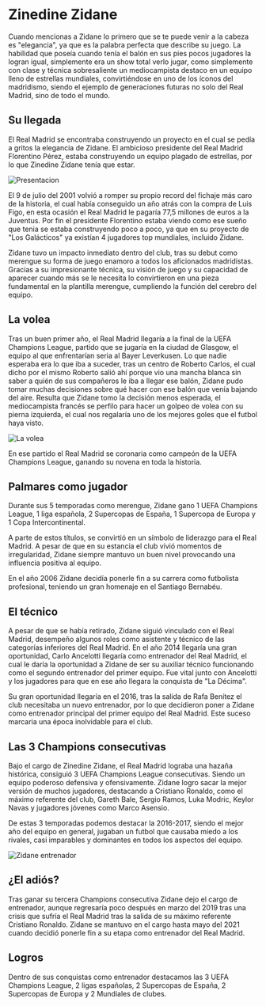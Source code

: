 # Zinedine Zidane
Cuando mencionas a Zidane lo primero que se te puede venir a la cabeza es "elegancia", ya que es la palabra perfecta que describe su juego. La habilidad que poseía cuando tenía el balón en sus pies pocos jugadores la logran igual, simplemente era un show total verlo jugar, como simplemente con clase y técnica sobresaliente un mediocampista destaco en un equipo lleno de estrellas mundiales, convirtiéndose en uno de los íconos del madridismo, siendo el ejemplo de generaciones futuras no solo del Real Madrid, sino de todo el mundo.

## Su llegada
El Real Madrid se encontraba construyendo un proyecto en el cual se pedía a gritos la elegancia de Zidane. El ambicioso presidente del Real Madrid Florentino Pérez, estaba construyendo un equipo plagado de estrellas, por lo que Zinedine Zidane tenía que estar.

![Presentacion](https://img.asmedia.epimg.net/resizer/v2/7DCDTI2F4BDMZLD7ZE5D4Z6DLI.jpg?auth=ffe8c140b98841c00447eb5336845997ee4dad702461778623cf0a24143da0ca&width=360&height=203&focal=1092%2C349)

El 9 de julio del 2001 volvió a romper su propio record del fichaje más caro de la historia, el cual había conseguido un año atrás con la compra de Luis Figo, en esta ocasión el Real Madrid le pagaría 77,5 millones de euros a la Juventus. Por fin el presidente Florentino estaba viendo como ese sueño que tenia se estaba construyendo poco a poco, ya que en su proyecto de "Los Galácticos" ya existían 4 jugadores top mundiales, incluido Zidane.

Zidane tuvo un impacto inmediato dentro del club, tras su debut como merengue su forma de juego enamoro a todos los aficionados madridistas. Gracias a su impresionante técnica, su visión de juego y su capacidad de aparecer cuando más se le necesita lo convirtieron en una pieza fundamental en la plantilla merengue, cumpliendo la función del cerebro del equipo.

## La volea
Tras un buen primer año, el Real Madrid llegaría a la final de la UEFA Champions League, partido que se jugaría en la ciudad de Glasgow, el equipo al que enfrentarían seria al Bayer Leverkusen. Lo que nadie esperaba era lo que iba a suceder, tras un centro de Roberto Carlos, el cual dicho por el mismo Roberto salió ahí porque vio una mancha blanca sin saber a quién de sus compañeros le iba a llegar ese balón, Zidane pudo tomar muchas decisiones sobre qué hacer con ese balón que venía bajando del aire. Resulta que Zidane tomo la decisión menos esperada, el mediocampista francés se perfilo para hacer un golpeo de volea con su pierna izquierda, el cual nos regalaría uno de los mejores goles que el futbol haya visto.

![La volea](https://static.abc.es/media/deportes/2022/05/15/volea-zidane-k1aF--1024x512@abc.JPG)

En ese partido el Real Madrid se coronaria como campeón de la UEFA Champions League, ganando su novena en toda la historia.

## Palmares como jugador
Durante sus 5 temporadas como merengue, Zidane gano 1 UEFA Champions League, 1 liga española, 2 Supercopas de España, 1 Supercopa de Europa y 1 Copa Intercontinental.

A parte de estos títulos, se convirtió en un símbolo de liderazgo para el Real Madrid. A pesar de que en su estancia el club vivió momentos de irregularidad, Zidane siempre mantuvo un buen nivel provocando una influencia positiva al equipo.

En el año 2006 Zidane decidía ponerle fin a su carrera como futbolista profesional, teniendo un gran homenaje en el Santiago Bernabéu.

## El técnico
A pesar de que se había retirado, Zidane siguió vinculado con el Real Madrid, desempeño algunos roles como asistente y técnico de las categorías inferiores del Real Madrid. En el año 2014 llegaría una gran oportunidad, Carlo Ancelotti llegaría como entrenador del Real Madrid, el cual le daría la oportunidad a Zidane de ser su auxiliar técnico funcionando como el segundo entrenador del primer equipo. Fue vital junto con Ancelotti y los jugadores para que en ese año llegara la conquista de "La Décima".

Su gran oportunidad llegaría en el 2016, tras la salida de Rafa Benítez el club necesitaba un nuevo entrenador, por lo que decidieron poner a Zidane como entrenador principal del primer equipo del Real Madrid. Este suceso marcaria una época inolvidable para el club.

## Las 3 Champions consecutivas
Bajo el cargo de Zinedine Zidane, el Real Madrid lograba una hazaña histórica, consiguió 3 UEFA Champions League consecutivas. Siendo un equipo poderoso defensiva y ofensivamente. Zidane logro sacar la mejor versión de muchos jugadores, destacando a Cristiano Ronaldo, como el máximo referente del club, Gareth Bale, Sergio Ramos, Luka Modric, Keylor Navas y jugadores jóvenes como Marco Asensio.

De estas 3 temporadas podemos destacar la 2016-2017, siendo el mejor año del equipo en general, jugaban un futbol que causaba miedo a los rivales, casi imparables y dominantes en todos los aspectos del equipo.

![Zidane entrenador](https://forbes.es/wp-content/uploads/2021/05/zidane-adios-madrid.jpg)

## ¿El adiós?
Tras ganar su tercera Champions consecutiva Zidane dejo el cargo de entrenador, aunque regresaría poco después en marzo del 2019 tras una crisis que sufría el Real Madrid tras la salida de su máximo referente Cristiano Ronaldo. Zidane se mantuvo en el cargo hasta mayo del 2021 cuando decidió ponerle fin a su etapa como entrenador del Real Madrid.

## Logros
Dentro de sus conquistas como entrenador destacamos las 3 UEFA Champions League, 2 ligas españolas, 2 Supercopas de España, 2 Supercopas de Europa y 2 Mundiales de clubes.
